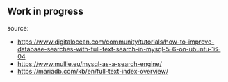 ## Work in progress
source:
- https://www.digitalocean.com/community/tutorials/how-to-improve-database-searches-with-full-text-search-in-mysql-5-6-on-ubuntu-16-04
- https://www.mullie.eu/mysql-as-a-search-engine/
- https://mariadb.com/kb/en/full-text-index-overview/